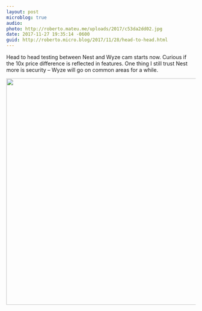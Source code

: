 ```yaml
---
layout: post
microblog: true
audio: 
photo: http://roberto.mateu.me/uploads/2017/c53da2dd02.jpg
date: 2017-11-27 19:35:14 -0600
guid: http://roberto.micro.blog/2017/11/28/head-to-head.html
---
```

Head to head testing between Nest and Wyze cam starts now. Curious if the 10x price difference is reflected in features. One thing I still trust Nest more is security – Wyze will go on common areas for a while.

<img src="http://roberto.mateu.me/uploads/2017/c53da2dd02.jpg" width="600" height="600" />
